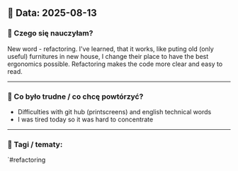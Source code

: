 ## 📅 Data: 2025-08-13

### 🧠 Czego się nauczyłam?
New word - refactoring. I've learned, that it works, like puting old (only useful) furnitures in new house, I change their place
to have the best ergonomics possible. Refactoring makes the code more clear and easy to read.

---

### 🧩 Co było trudne / co chcę powtórzyć?
- Difficulties with git hub (printscreens) and english technical words
- I was tired today so it was hard to concentrate

---

### 🔖 Tagi / tematy:
`#refactoring
